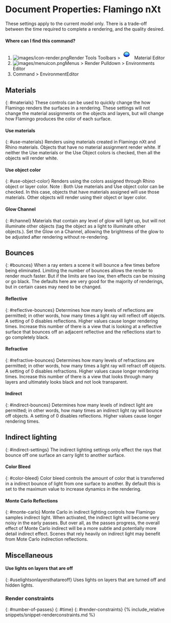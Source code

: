 ---
---


# Document Properties: Flamingo nXt
These settings apply to the current model only. There is a trade-off between the time required to complete a rendering, and the quality desired.

#### Where can I find this command?
<!-- These locations are not correct.  They need to be updated. -->

 1. ![images/icon-render.png](images/icon-render.png)Render Tools Toolbars > ![images/environments.png](images/environments.png) Material Editor
 1. ![images/menuicon.png](images/menuicon.png)Menus > Render Pulldown > Environments Editor
 1. Command > EnvironmentEditor

## Materials
{: #materials}
These controls can be used to quickly change the how Flamingo renders the surfaces in a rendering.  These settings will not change the material assignments on the objects and layers, but will change how Flamingo produces the color of each surface.

#### Use materials
{: #use-materials}
Renders using materials created in Flamingo nXt and Rhino materials. Objects that have no material assignment render white. If neither the Use materials or the Use Object colors is checked, then all the objects will render white.

#### Use object color
{: #use-object-color}
Renders using the colors assigned through Rhino object or layer color. Note : Both Use materials and Use object color can be checked. In this case, objects that have materials assigned will use those materials. Other objects will render using their object or layer color.

#### Glow Channel
{: #channel}
Materials that contain any level of glow will light up, but will not illuminate other objects (tag the object as a light to illuminate other objects.).  Set the Glow on a Channel, allowing the brightness of the glow to be adjusted after rendering without re-rendering.

## Bounces
{: #bounces}
When a ray enters a scene it will bounce a few times before being eliminated.  Limiting the number of bounces allows the render to render much faster. But if the limits are two low, then effects can be missing or go black.  The defaults here are very good for the majority of renderings, but in certain cases may need to be changed.

#### Reflective
{: #reflective-bounces}
Determines how many levels of reflections are permitted; in other words, how many times a light ray will reflect off objects. A setting of 0 disables reflections. Higher values cause longer rendering times. Increase this number of there is a view that is looking at a reflective surface that bounces off an adjacent reflective and the reflections start to go completely black.

#### Refractive
{: #refractive-bounces}
Determines how many levels of refractions are permitted; in other words, how many times a light ray will refract off objects. A setting of 0 disables refractions. Higher values cause longer rendering times. Increase this number of there is a view that looks through many layers and ultimately looks black and not look transparent.

#### Indirect
{: #indirect-bounces}
Determines how many levels of indirect light are permitted; in other words, how many times an indirect light ray will bounce off objects. A setting of 0 disables reflections. Higher values cause longer rendering times.

## Indirect lighting
{: #indirect-settings}
The indirect lighting settings only effect the rays that bounce off one surface an carry light to another surface.

#### Color Bleed
{: #color-bleed}
Color bleed controls the amount of color that is transferred in a indirect bounce of light from one surface to another.  By default this is set to the maximum value to increase dynamics in the rendering.  

#### Monte Carlo Reflections
{: #monte-carlo}
Monte Carlo in indirect lighting controls how Flamingo samples indirect light. When activated, the indirect light will become very noisy in the early passes.  But over all, as the passes progress, the overall effect of Monte Carlo indirect will be a more subtle and potentially more detail indirect effect. Scenes that rely heavily on indirect light may benefit from Mote Carlo indirection reflections.

## Miscellaneous

#### Use lights on layers that are off
{: #uselightsonlayersthatareoff}
Uses lights on layers that are turned off and hidden lights.

### Render constraints
{: #number-of-passes}
{: #time}
{: #render-constraints}
{% include_relative snippets/snippet-renderconstraints.md %}
